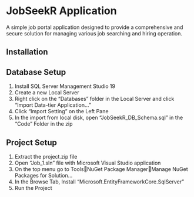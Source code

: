 # JobSeekR Application
A simple job portal application designed to provide a comprehensive and secure solution for managing various job searching and hiring operation. 

## Installation
## Database Setup
1.	Install SQL Server Management Studio 19
2.	Create a new Local Server
3.	Right click on the “Databases” folder in the Local Server and click “Import Data-tier Application…”
4.	Click “Import Setting” on the Left Pane
5.	In the import from local disk, open “JobSeekR_DB_Schema.sql” in the “Code” Folder in the zip

## Project Setup
1.	Extract the project.zip file
2.	Open “Job_1.sln” file with Microsoft Visual Studio application
3.	On the top menu go to ToolsNuGet Package ManagerManage NuGet Packages for Solution…
4.	In the Browse Tab, Install “Microsoft.EntityFrameworkCore.SqlServer”
5.	Run the Project

